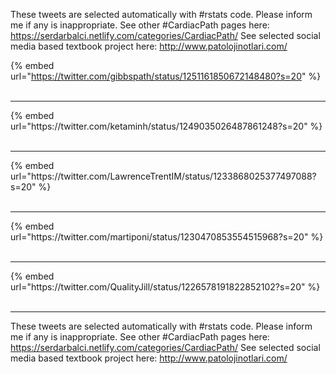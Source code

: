 

These tweets are selected automatically with #rstats code. Please inform me if any is inappropriate.
See other #CardiacPath pages here: https://serdarbalci.netlify.com/categories/CardiacPath/ 
See selected social media based textbook project here: http://www.patolojinotlari.com/

{% embed url="https://twitter.com/gibbspath/status/1251161850672148480?s=20" %}<br>
<br>
<hr>
{% embed url="https://twitter.com/ketaminh/status/1249035026487861248?s=20" %}<br>
<br>
<hr>
{% embed url="https://twitter.com/LawrenceTrentIM/status/1233868025377497088?s=20" %}<br>
<br>
<hr>
{% embed url="https://twitter.com/martiponi/status/1230470853554515968?s=20" %}<br>
<br>
<hr>
{% embed url="https://twitter.com/QualityJill/status/1226578191822852102?s=20" %}<br>
<br>
<hr>


These tweets are selected automatically with #rstats code. Please inform me if any is inappropriate.
See other #CardiacPath pages here: https://serdarbalci.netlify.com/categories/CardiacPath/ 
See selected social media based textbook project here: http://www.patolojinotlari.com/
